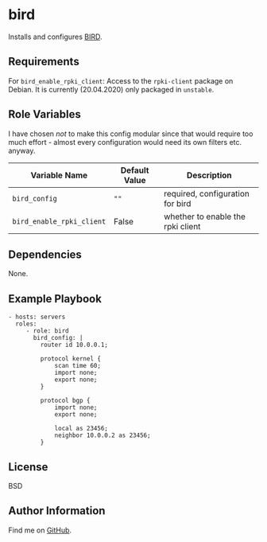 bird
=========

Installs and configures [BIRD](https://bird.network.cz).

Requirements
------------

For `bird_enable_rpki_client`: Access to the `rpki-client` package on Debian.
It is currently (20.04.2020) only packaged in `unstable`.

Role Variables
--------------

I have chosen _not_ to make this config modular since that would require too
much effort - almost every configuration would need its own filters etc.
anyway.

| Variable Name | Default Value | Description |
--------------- |---------------|--------------
`bird_config` | `""` | required, configuration for bird
`bird_enable_rpki_client` | False | whether to enable the rpki client

Dependencies
------------

None.

Example Playbook
----------------

    - hosts: servers
      roles:
         - role: bird
           bird_config: |
             router id 10.0.0.1;

             protocol kernel {
                 scan time 60;
                 import none;
                 export none;
             }

             protocol bgp {
                 import none;
                 export none;

                 local as 23456;
                 neighbor 10.0.0.2 as 23456;
             }

License
-------

BSD

Author Information
------------------

Find me on [GitHub](https://github.com/ThreeFx).
